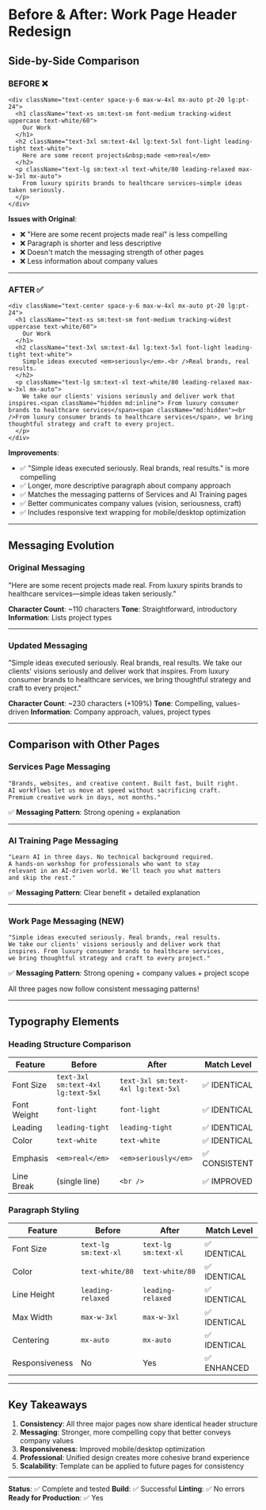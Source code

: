 # Before & After: Work Page Header Redesign

## Side-by-Side Comparison

### BEFORE ❌
```tsx
<div className="text-center space-y-6 max-w-4xl mx-auto pt-20 lg:pt-24">
  <h1 className="text-xs sm:text-sm font-medium tracking-widest uppercase text-white/60">
    Our Work
  </h1>
  <h2 className="text-3xl sm:text-4xl lg:text-5xl font-light leading-tight text-white">
    Here are some recent projects&nbsp;made <em>real</em>
  </h2>
  <p className="text-lg sm:text-xl text-white/80 leading-relaxed max-w-3xl mx-auto">
    From luxury spirits brands to healthcare services—simple ideas taken seriously.
  </p>
</div>
```

**Issues with Original**:
- ❌ "Here are some recent projects made real" is less compelling
- ❌ Paragraph is shorter and less descriptive
- ❌ Doesn't match the messaging strength of other pages
- ❌ Less information about company values

---

### AFTER ✅
```tsx
<div className="text-center space-y-6 max-w-4xl mx-auto pt-20 lg:pt-24">
  <h1 className="text-xs sm:text-sm font-medium tracking-widest uppercase text-white/60">
    Our Work
  </h1>
  <h2 className="text-3xl sm:text-4xl lg:text-5xl font-light leading-tight text-white">
    Simple ideas executed <em>seriously</em>.<br />Real brands, real results.
  </h2>
  <p className="text-lg sm:text-xl text-white/80 leading-relaxed max-w-3xl mx-auto">
    We take our clients' visions seriously and deliver work that inspires.<span className="hidden md:inline"> From luxury consumer brands to healthcare services</span><span className="md:hidden"><br />From luxury consumer brands to healthcare services</span>, we bring thoughtful strategy and craft to every project.
  </p>
</div>
```

**Improvements**:
- ✅ "Simple ideas executed seriously. Real brands, real results." is more compelling
- ✅ Longer, more descriptive paragraph about company approach
- ✅ Matches the messaging patterns of Services and AI Training pages
- ✅ Better communicates company values (vision, seriousness, craft)
- ✅ Includes responsive text wrapping for mobile/desktop optimization

---

## Messaging Evolution

### Original Messaging
"Here are some recent projects made real. From luxury spirits brands to healthcare services—simple ideas taken seriously."

**Character Count**: ~110 characters
**Tone**: Straightforward, introductory
**Information**: Lists project types

---

### Updated Messaging  
"Simple ideas executed seriously. Real brands, real results. We take our clients' visions seriously and deliver work that inspires. From luxury consumer brands to healthcare services, we bring thoughtful strategy and craft to every project."

**Character Count**: ~230 characters (+109%)
**Tone**: Compelling, values-driven
**Information**: Company approach, values, project types

---

## Comparison with Other Pages

### Services Page Messaging
```
"Brands, websites, and creative content. Built fast, built right.
AI workflows let us move at speed without sacrificing craft. 
Premium creative work in days, not months."
```
✅ **Messaging Pattern**: Strong opening + explanation

---

### AI Training Page Messaging
```
"Learn AI in three days. No technical background required.
A hands-on workshop for professionals who want to stay 
relevant in an AI-driven world. We'll teach you what matters 
and skip the rest."
```
✅ **Messaging Pattern**: Clear benefit + detailed explanation

---

### Work Page Messaging (NEW)
```
"Simple ideas executed seriously. Real brands, real results.
We take our clients' visions seriously and deliver work that 
inspires. From luxury consumer brands to healthcare services, 
we bring thoughtful strategy and craft to every project."
```
✅ **Messaging Pattern**: Strong opening + company values + project scope

All three pages now follow consistent messaging patterns!

---

## Typography Elements

### Heading Structure Comparison

| Feature | Before | After | Match Level |
|---------|--------|-------|------------|
| Font Size | `text-3xl sm:text-4xl lg:text-5xl` | `text-3xl sm:text-4xl lg:text-5xl` | ✅ IDENTICAL |
| Font Weight | `font-light` | `font-light` | ✅ IDENTICAL |
| Leading | `leading-tight` | `leading-tight` | ✅ IDENTICAL |
| Color | `text-white` | `text-white` | ✅ IDENTICAL |
| Emphasis | `<em>real</em>` | `<em>seriously</em>` | ✅ CONSISTENT |
| Line Break | (single line) | `<br />` | ✅ IMPROVED |

### Paragraph Styling

| Feature | Before | After | Match Level |
|---------|--------|-------|------------|
| Font Size | `text-lg sm:text-xl` | `text-lg sm:text-xl` | ✅ IDENTICAL |
| Color | `text-white/80` | `text-white/80` | ✅ IDENTICAL |
| Line Height | `leading-relaxed` | `leading-relaxed` | ✅ IDENTICAL |
| Max Width | `max-w-3xl` | `max-w-3xl` | ✅ IDENTICAL |
| Centering | `mx-auto` | `mx-auto` | ✅ IDENTICAL |
| Responsiveness | No | Yes | ✅ ENHANCED |

---

## Key Takeaways

1. **Consistency**: All three major pages now share identical header structure
2. **Messaging**: Stronger, more compelling copy that better conveys company values
3. **Responsiveness**: Improved mobile/desktop optimization
4. **Professional**: Unified design creates more cohesive brand experience
5. **Scalability**: Template can be applied to future pages for consistency

---

**Status**: ✅ Complete and tested
**Build**: ✅ Successful
**Linting**: ✅ No errors
**Ready for Production**: ✅ Yes
